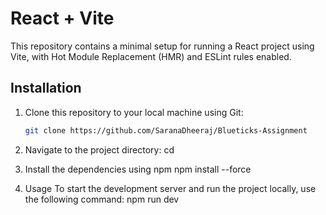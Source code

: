 # React + Vite

This repository contains a minimal setup for running a React project using Vite, with Hot Module Replacement (HMR) and ESLint rules enabled.

## Installation

1. Clone this repository to your local machine using Git:

   ```bash
   git clone https://github.com/SaranaDheeraj/Blueticks-Assignment
   ```

2. Navigate to the project directory:
   cd <project-directory>

3. Install the dependencies using npm
   npm install --force

4. Usage
   To start the development server and run the project locally, use the following command:
   npm run dev
